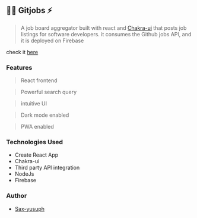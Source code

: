 
## :briefcase::fire: Gitjobs ⚡
 

> A job board aggregator built with react and [Chakra-ui](https://chakra-ui.com) that posts job listings for software developers. it consumes the Github jobs API, and it is deployed on Firebase

check it [here](https://gitjobs-2b467.web.app/)

### Features

> React frontend

> Powerful search query

> intuitive UI

> Dark mode enabled

> PWA enabled


### Technologies Used
- Create React App
- Chakra-ui
- Third party API integration
- NodeJs
- Firebase

### Author
- [Sax-yusuph](htttps://www.github.com/sax-yusuph)
